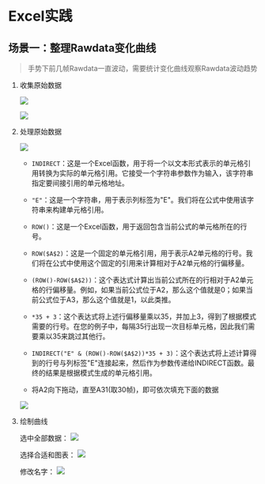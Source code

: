# Excel实践

## 场景一：整理Rawdata变化曲线

> 手势下前几帧Rawdata一直波动，需要统计变化曲线观察Rawdata波动趋势

1. 收集原始数据

   ![](https://cdn.jsdelivr.net/gh/mrcq/Image@main/image-20231117165846144.png)

   ![](https://cdn.jsdelivr.net/gh/mrcq/Image@main/image-20231117165909673.png)

2. 处理原始数据

   ![](https://cdn.jsdelivr.net/gh/mrcq/Image@main/image-20231117170159805.png)

   - `INDIRECT`：这是一个Excel函数，用于将一个以文本形式表示的单元格引用转换为实际的单元格引用。它接受一个字符串参数作为输入，该字符串指定要间接引用的单元格地址。
   - `"E"`：这是一个字符串，用于表示列标签为"E"。我们将在公式中使用该字符串来构建单元格引用。
   - `ROW()`：这是一个Excel函数，用于返回包含当前公式的单元格所在的行号。
   - `ROW($A$2)`：这是一个固定的单元格引用，用于表示A2单元格的行号。我们将在公式中使用这个固定的引用来计算相对于A2单元格的行偏移量。
   - `(ROW()-ROW($A$2))`：这个表达式计算出当前公式所在的行相对于A2单元格的行偏移量。例如，如果当前公式位于A2，那么这个值就是0；如果当前公式位于A3，那么这个值就是1，以此类推。
   - `*35 + 3`：这个表达式将上述行偏移量乘以35，并加上3，得到了根据模式需要的行号。在您的例子中，每隔35行出现一次目标单元格，因此我们需要乘以35来跳过其他行。
   - `INDIRECT("E" & (ROW()-ROW($A$2))*35 + 3)`：这个表达式将上述计算得到的行号与列标签"E"连接起来，然后作为参数传递给INDIRECT函数。最终的结果是根据模式生成的单元格引用。

   - 将A2向下拖动，直至A31(取30帧)，即可依次填充下面的数据

   ![](https://cdn.jsdelivr.net/gh/mrcq/Image@main/image-20231117171406211.png)

3. 绘制曲线

   选中全部数据：
   ![](https://cdn.jsdelivr.net/gh/mrcq/Image@main/image-20231117171737126.png)

   选择合适和图表：
   ![](https://cdn.jsdelivr.net/gh/mrcq/Image@main/image-20231117171839319.png)
   
   修改名字：
   ![](https://cdn.jsdelivr.net/gh/mrcq/Image@main/image-20231117171947080.png)